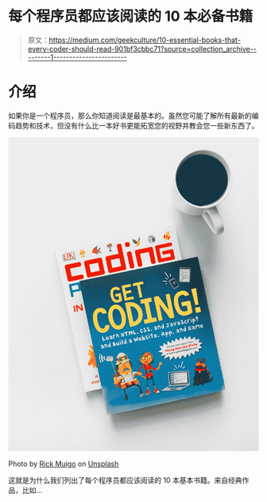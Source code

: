 # 每个程序员都应该阅读的 10 本必备书籍

> 原文：<https://medium.com/geekculture/10-essential-books-that-every-coder-should-read-901bf3cbbc71?source=collection_archive---------1----------------------->

# 介绍

如果你是一个程序员，那么你知道阅读是最基本的。虽然您可能了解所有最新的编码趋势和技术，但没有什么比一本好书更能拓宽您的视野并教会您一些新东西了。

![](img/248f424c7b8850395ff21aa0504d72df.png)

Photo by [Rick Muigo](https://unsplash.com/@kimothorick?utm_source=medium&utm_medium=referral) on [Unsplash](https://unsplash.com?utm_source=medium&utm_medium=referral)

这就是为什么我们列出了每个程序员都应该阅读的 10 本基本书籍。来自经典作品，比如…